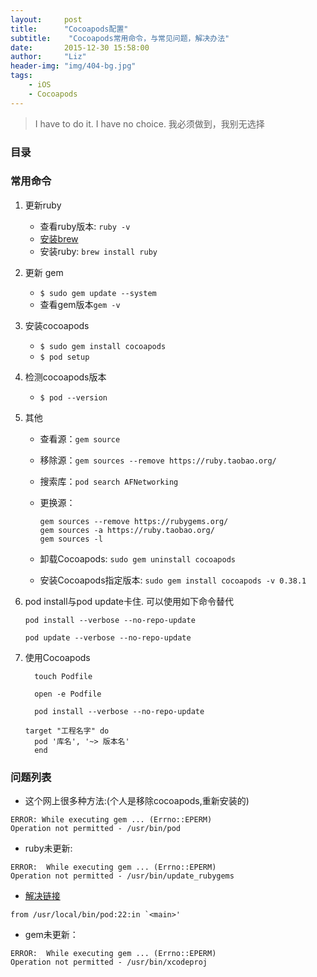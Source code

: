 ```yaml
---
layout:     post
title:      "Cocoapods配置"
subtitle:  	 "Cocoapods常用命令，与常见问题，解决办法"
date:       2015-12-30 15:58:00
author:     "Liz"
header-img: "img/404-bg.jpg"
tags:
    - iOS
    - Cocoapods
---
```


> I have to do it. I have no choice.
> 我必须做到，我别无选择

### 目录
<link rel="stylesheet" href="http://yandex.st/highlightjs/6.2/styles/googlecode.min.css">
  
<script src="http://code.jquery.com/jquery-1.7.2.min.js"></script>
<script src="http://yandex.st/highlightjs/6.2/highlight.min.js"></script>
  
<script>hljs.initHighlightingOnLoad();</script>
<script type="text/javascript">
 $(document).ready(function(){
      $("h2,h3,h4,h5,h6").each(function(i,item){
        var tag = $(item).get(0).localName;
        $(item).attr("id","wow"+i);
        $("#category").append('<a class="new'+tag+'" href="#wow'+i+'">'+$(this).text()+'</a></br>');
        $(".newh2").css("margin-left",0);
        $(".newh3").css("margin-left",20);
        $(".newh4").css("margin-left",40);
        $(".newh5").css("margin-left",60);
        $(".newh6").css("margin-left",80);
      });
 });
</script>
<div id="category"></div>


### 常用命令


1. 更新ruby
	* 查看ruby版本: `ruby -v`
	* [安装brew](http://brew.sh/)
	* 安装ruby: `brew install ruby`
	
2. 更新 gem
	* `$ sudo gem update --system`
	* 查看gem版本`gem -v`
	
3. 安装cocoapods
	* `$ sudo gem install cocoapods`
	* `$ pod setup`

4. 检测cocoapods版本
	* `$ pod --version`


5. 其他

	* 查看源：`gem source`
	* 移除源：`gem sources --remove https://ruby.taobao.org/`
	* 搜索库：`pod search AFNetworking`
	* 更换源：
	
		```
		gem sources --remove https://rubygems.org/
		gem sources -a https://ruby.taobao.org/
		gem sources -l
		```
	* 卸载Cocoapods: `sudo gem uninstall cocoapods`
	* 安装Cocoapods指定版本: `sudo gem install cocoapods -v 0.38.1  `
		
6. pod install与pod update卡住. 可以使用如下命令替代
	
	```
	pod install --verbose --no-repo-update
	
	pod update --verbose --no-repo-update
	
	```
7. 使用Cocoapods
   
   ```
	 touch Podfile
	
	 open -e Podfile
	
	 pod install --verbose --no-repo-update
   
   target "工程名字" do
     pod '库名', '~> 版本名'
	 end
   
   ```		


### 问题列表

* 这个网上很多种方法:(个人是移除cocoapods,重新安装的)

```
ERROR: While executing gem ... (Errno::EPERM) 
Operation not permitted - /usr/bin/pod
```

* ruby未更新:

```
ERROR:  While executing gem ... (Errno::EPERM)
Operation not permitted - /usr/bin/update_rubygems
```	

* [解决链接](http://www.jianshu.com/p/82a6d6c7b000)

```
from /usr/local/bin/pod:22:in `<main>'
```	

* gem未更新：

```
ERROR:  While executing gem ... (Errno::EPERM) 
Operation not permitted - /usr/bin/xcodeproj
```

